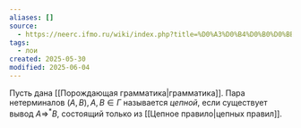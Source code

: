 ```yaml
---
aliases: []
source:
  - https://neerc.ifmo.ru/wiki/index.php?title=%D0%A3%D0%B4%D0%B0%D0%BB%D0%B5%D0%BD%D0%B8%D0%B5_%D1%86%D0%B5%D0%BF%D0%BD%D1%8B%D1%85_%D0%BF%D1%80%D0%B0%D0%B2%D0%B8%D0%BB_%D0%B8%D0%B7_%D0%B3%D1%80%D0%B0%D0%BC%D0%BC%D0%B0%D1%82%D0%B8%D0%BA%D0%B8
tags:
  - лои
created: 2025-05-30
modified: 2025-06-04
---
```

Пусть дана [[Порождающая грамматика|грамматика]]. Пара нетерминалов $(A, B), A,B \in \Gamma$ называется *цепной*, если существует вывод  $A \Rightarrow^* B$, состоящий только из [[Цепное правило|цепных правил]]. 
